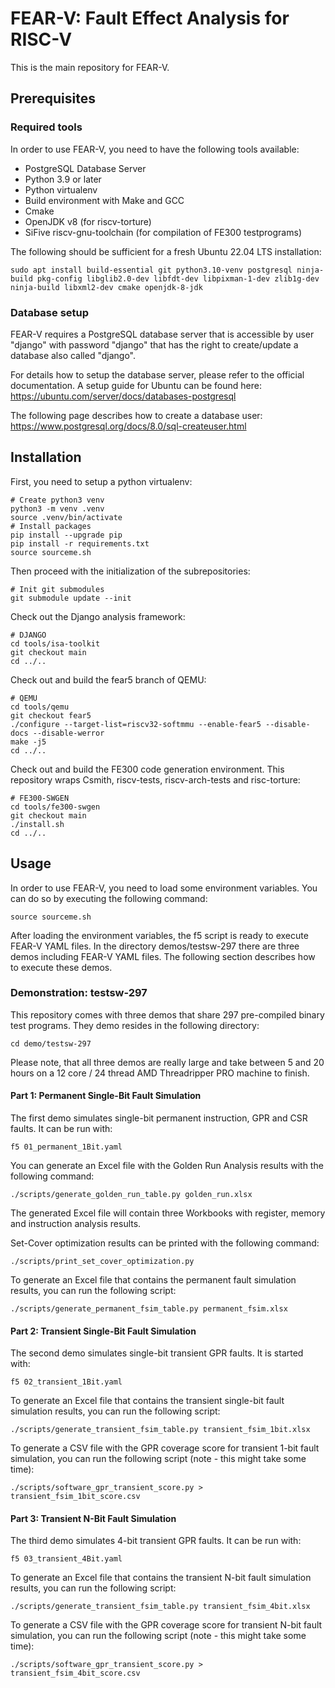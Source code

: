 # FEAR-V: Fault Effect Analysis for RISC-V

This is the main repository for FEAR-V.

## Prerequisites

### Required tools

In order to use FEAR-V, you need to have the following tools available:

* PostgreSQL Database Server
* Python 3.9 or later
* Python virtualenv
* Build environment with Make and GCC
* Cmake
* OpenJDK v8 (for riscv-torture)
* SiFive riscv-gnu-toolchain (for compilation of FE300 testprograms)

The following should be sufficient for a fresh Ubuntu 22.04 LTS installation:
```
sudo apt install build-essential git python3.10-venv postgresql ninja-build pkg-config libglib2.0-dev libfdt-dev libpixman-1-dev zlib1g-dev ninja-build libxml2-dev cmake openjdk-8-jdk
```

### Database setup

FEAR-V requires a PostgreSQL database server that is accessible by user "django" with password "django" that has the right to create/update a database also called "django".

For details how to setup the database server, please refer to the official documentation. A setup guide for Ubuntu can be found here: https://ubuntu.com/server/docs/databases-postgresql

The following page describes how to create a database user: https://www.postgresql.org/docs/8.0/sql-createuser.html

## Installation

First, you need to setup a python virtualenv:
```
# Create python3 venv
python3 -m venv .venv
source .venv/bin/activate
# Install packages
pip install --upgrade pip
pip install -r requirements.txt
source sourceme.sh
```

Then proceed with the initialization of the subrepositories:
```
# Init git submodules
git submodule update --init
```

Check out the Django analysis framework:
```
# DJANGO
cd tools/isa-toolkit
git checkout main
cd ../..
```

Check out and build the fear5 branch of QEMU:
```
# QEMU
cd tools/qemu
git checkout fear5
./configure --target-list=riscv32-softmmu --enable-fear5 --disable-docs --disable-werror
make -j5
cd ../..
```

Check out and build the FE300 code generation environment. This repository wraps Csmith, riscv-tests, riscv-arch-tests and risc-torture:
```
# FE300-SWGEN
cd tools/fe300-swgen
git checkout main
./install.sh
cd ../..
```

## Usage
In order to use FEAR-V, you need to load some environment variables. You can do so by executing the following command:
```
source sourceme.sh
```

After loading the environment variables, the f5 script is ready to execute FEAR-V YAML files. In the directory demos/testsw-297 there are three demos including FEAR-V YAML files. The following section describes how to execute these demos.

### Demonstration: testsw-297
This repository comes with three demos that share 297 pre-compiled binary test programs. They demo resides in the following directory:
```
cd demo/testsw-297
```

Please note, that all three demos are really large and take between 5 and 20 hours on a 12 core / 24 thread AMD Threadripper PRO machine to finish.

#### Part 1: Permanent Single-Bit Fault Simulation
The first demo simulates single-bit permanent instruction, GPR and CSR faults. It can be run with:
```
f5 01_permanent_1Bit.yaml
```

You can generate an Excel file with the Golden Run Analysis results with the following command:
```
./scripts/generate_golden_run_table.py golden_run.xlsx
```
The generated Excel file will contain three Workbooks with register, memory and instruction analysis results.

Set-Cover optimization results can be printed with the following command:
```
./scripts/print_set_cover_optimization.py
```

To generate an Excel file that contains the permanent fault simulation results, you can run the following script:
```
./scripts/generate_permanent_fsim_table.py permanent_fsim.xlsx
```

#### Part 2: Transient Single-Bit Fault Simulation
The second demo simulates single-bit transient GPR faults. It is started with:
```
f5 02_transient_1Bit.yaml
```


To generate an Excel file that contains the transient single-bit fault simulation results, you can run the following script:
```
./scripts/generate_transient_fsim_table.py transient_fsim_1bit.xlsx
```

To generate a CSV file with the GPR coverage score for transient 1-bit fault simulation, you can run the following script (note - this might take some time):
```
./scripts/software_gpr_transient_score.py > transient_fsim_1bit_score.csv
```

#### Part 3: Transient N-Bit Fault Simulation
The third demo simulates 4-bit transient GPR faults. It can be run with:
```
f5 03_transient_4Bit.yaml 
```

To generate an Excel file that contains the transient N-bit fault simulation results, you can run the following script:
```
./scripts/generate_transient_fsim_table.py transient_fsim_4bit.xlsx
```

To generate a CSV file with the GPR coverage score for transient N-bit fault simulation, you can run the following script (note - this might take some time):
```
./scripts/software_gpr_transient_score.py > transient_fsim_4bit_score.csv
```
